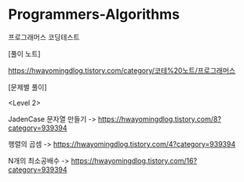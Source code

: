 # Programmers-Algorithms
프로그래머스 코딩테스트


[풀이 노트]

https://hwayomingdlog.tistory.com/category/코테%20노트/프로그래머스



[문제별 풀이]


<Level 2>

JadenCase 문자열 만들기 -> https://hwayomingdlog.tistory.com/8?category=939394

행렬의 곱셈 -> https://hwayomingdlog.tistory.com/4?category=939394

N개의 최소공배수 -> https://hwayomingdlog.tistory.com/16?category=939394

